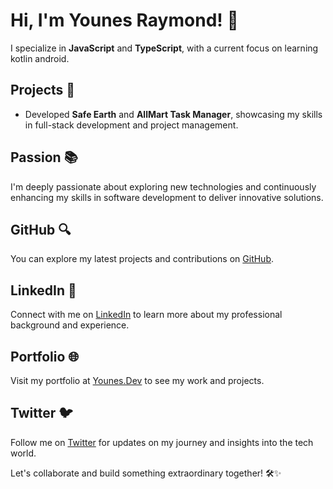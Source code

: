 # Hi, I'm Younes Raymond! 👋

I specialize in **JavaScript** and **TypeScript**, with a current focus on learning kotlin android.

## Projects 🌱
- Developed **Safe Earth** and **AllMart Task Manager**, showcasing my skills in full-stack development and project management.

## Passion 📚
I'm deeply passionate about exploring new technologies and continuously enhancing my skills in software development to deliver innovative solutions.

## GitHub 🔍
You can explore my latest projects and contributions on [GitHub](https://github.com/younespro1317).

## LinkedIn 🔗
Connect with me on [LinkedIn](https://www.linkedin.com/in/younes-raymond-188a40241/) to learn more about my professional background and experience.

## Portfolio 🌐
Visit my portfolio at [Younes.Dev](https://itx.onrender.com/) to see my work and projects.

## Twitter 🐦
Follow me on [Twitter](https://twitter.com/younesraymond1) for updates on my journey and insights into the tech world.

Let's collaborate and build something extraordinary together! 🛠️✨

